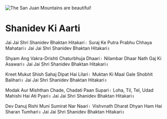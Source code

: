   ![The San Juan Mountains are beautiful!](lib/assets/images/artis/img.png "San Juan Mountains")

# Shanidev Ki Aarti

Jai Jai Shri Shanidev Bhaktan Hitakari।
Suraj Ke Putra Prabhu Chhaya Mahatari॥
Jai Jai Shri Shanidev Bhaktan Hitakari॥

Shyam Ang Vakra-Drishti Chaturbhuja Dhaari।
Nilambar Dhaar Nath Gaj Ki Asawari॥
Jai Jai Shri Shanidev Bhaktan Hitakari॥

Kreet Mukut Shish Sahaj Dipat Hai Lilari।
Muktan Ki Maal Gale Shobhit Balihari॥
Jai Jai Shri Shanidev Bhaktan Hitakari॥

Modak Aur Mishthan Chade, Chadati Paan Supari।
Loha, Til, Tel, Udad Mahishi Hai Ati Pyari॥
Jai Jai Shri Shanidev Bhaktan Hitakari॥

Dev Danuj Rishi Muni Sumirat Nar Naari।
Vishvnath Dharat Dhyan Ham Hai Sharan Tumhari॥
Jai Jai Shri Shanidev Bhaktan Hitakari॥